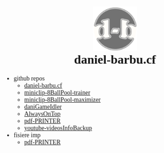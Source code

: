 <div style="text-align:center;">
  <a href="https://github.com/daniel-barbu"><img src="/img/favicon.png?" width="100px"></a>
  <h1 style="font-family:'Cooper Black 2';">daniel-barbu.cf</h1>
</div>

* github repos
  * [daniel-barbu.cf](https://github.com/daniel-barbu/daniel-barbu.cf)
  * [miniclip-8BallPool-trainer](https://github.com/daniel-barbu/miniclip-8BallPool-trainer)
  * [miniclip-8BallPool-maximizer](https://github.com/daniel-barbu/miniclip-8BallPool-maximizer)
  * [daniGameIdler](https:\/github.com/daniel-barbu/daniGameIdler)
  * [AlwaysOnTop](https://github.com/daniel-barbu/AlwaysOnTop)
  * [pdf-PRINTER](https://github.com/daniel-barbu/pdf-PRINTER)
  * [youtube-videosInfoBackup](https://github.com/daniel-barbu/youtube-videosInfoBackup)
* fisiere imp
  * [pdf-PRINTER](/files/pdf-PRINTER.html)
<h1></h1>

<script>
  var link=document.createElement("link"); link.rel="icon"; link.href="/img/favicon.png?"; document.getElementsByTagName("head")[0].appendChild(link);
  document.getElementsByTagName("title")[0].textContent="daniel-barbu.cf";
  document.getElementsByTagName("h1")[0].remove();
</script>
<style>
  @font-face {font-family:'Cooper Black 2'; src:url(/fonts/CooperBlack2.woff);}
  @font-face {font-family:'Lucida Sans Unicode'; src:url(/fonts/LucidaSansUnicode.woff);}
  body {font-family:"Lucida Sans Unicode";}
  h1 {margin-top:0 !important;}
</style>
 
